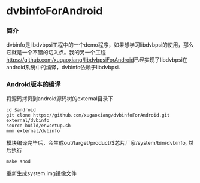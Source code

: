 # dvbinfoForAndroid
### 简介

dvbinfo是libdvbpsi工程中的一个demo程序，如果想学习libdvbpsi的使用，那么它就是一个不错的切入点。我的另一个工程<https://github.com/xugaoxiang/libdvbpsiForAndroid>已经实现了libdvbpsi在android系统中的编译，dvbinfo依赖于libdvbpsi.

### Android版本的编译

将源码拷贝到android源码树的external目录下

```
cd $android
git clone https://github.com/xugaoxiang/dvbinfoForAndroid.git external/dvbinfo
source build/envsetup.sh
mmm external/dvbinfo
```

模块编译完毕后，会生成out/target/product/$芯片厂家/system/bin/dvbinfo, 然后执行

```
make snod
```

重新生成system.img镜像文件